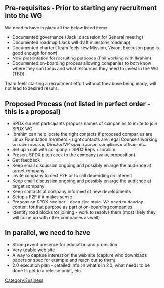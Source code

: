 ## Pre-requisites - Prior to starting any recruitment into the WG

We need to have in place all the below listed items:

  - Documented governance (Jack: discussion for General meeting)
  - Documented roadmap (Jack will draft milestone roadmap)
  - Documented charter (Team feels new Mission, Vision, Execution page
    is good enough for now)
  - New presentation for recruiting purposes (Phil working with Ibrahim)
  - Documented on-boarding process allowing companies to both know where
    they can focus and what resources they need to invest in the WG
    (TBD)

Team feels starting a recruitment effort without the above being ready,
will not lead to desired results.

## Proposed Process (not listed in perfect order - this is a proposal)

  - SPDX current participants propose names of companies to invite to
    join SPDX WG
  - Ibrahim can help locate the right contacts if proposed companies are
    Linux Foundation members - right contacts are Legal Counsels working
    on open source, Director/VP open source, compliance officer, etc.
  - Set up a call with company + SPDX Reps + Ibrahim
  - Present SPDX pitch deck to the company (value proposition)
  - Get feedback
  - Keep email discussion ongoing and possibly enlarge the audience at
    target company
  - Invite company to next F2F or to call depending on interest
  - Keep email discussion ongoing and possibly enlarge the audience at
    target company
  - Keep contacts at company informed of new developments
  - Setup a F2F if it makes sense
  - Propose an SPDX seminar - deep dive style. We need to develop
    content for that purpose as part of on-boarding companies.
  - Identify road blocks for joining - work to resolve them (most likely
    they will come up with other companies as well)

## In parallel, we need to have

  - Strong event presence for education and promotion
  - Very usable web site
  - A way to capture interest on the web site (capture who downloads
    papers or spec for example and reach out to them)
  - 2.0 execution plan - detailed info on what's in 2.0, what needs to
    be done to get to a release point, etc.

[Category:Business](Category:Business "wikilink")
